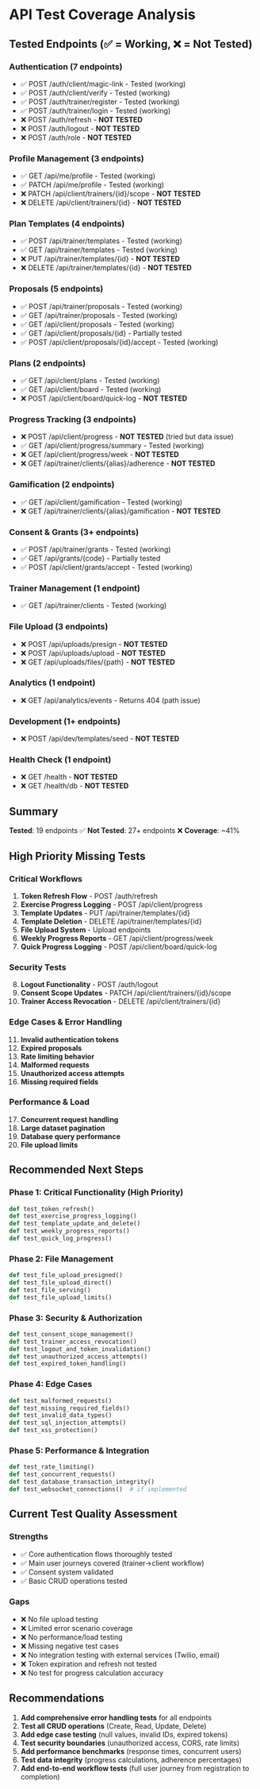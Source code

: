 # API Test Coverage Analysis

## Tested Endpoints (✅ = Working, ❌ = Not Tested)

### Authentication (7 endpoints)
- ✅ POST /auth/client/magic-link - Tested (working)
- ✅ POST /auth/client/verify - Tested (working)
- ✅ POST /auth/trainer/register - Tested (working)
- ✅ POST /auth/trainer/login - Tested (working)
- ❌ POST /auth/refresh - **NOT TESTED**
- ❌ POST /auth/logout - **NOT TESTED**
- ❌ POST /auth/role - **NOT TESTED**

### Profile Management (3 endpoints)
- ✅ GET /api/me/profile - Tested (working)
- ✅ PATCH /api/me/profile - Tested (working)
- ❌ PATCH /api/client/trainers/{id}/scope - **NOT TESTED**
- ❌ DELETE /api/client/trainers/{id} - **NOT TESTED**

### Plan Templates (4 endpoints)
- ✅ POST /api/trainer/templates - Tested (working)
- ✅ GET /api/trainer/templates - Tested (working)
- ❌ PUT /api/trainer/templates/{id} - **NOT TESTED**
- ❌ DELETE /api/trainer/templates/{id} - **NOT TESTED**

### Proposals (5 endpoints)
- ✅ POST /api/trainer/proposals - Tested (working)
- ✅ GET /api/trainer/proposals - Tested (working)
- ✅ GET /api/client/proposals - Tested (working)
- ✅ GET /api/client/proposals/{id} - Partially tested
- ✅ POST /api/client/proposals/{id}/accept - Tested (working)

### Plans (2 endpoints)
- ✅ GET /api/client/plans - Tested (working)
- ✅ GET /api/client/board - Tested (working)
- ❌ POST /api/client/board/quick-log - **NOT TESTED**

### Progress Tracking (3 endpoints)
- ❌ POST /api/client/progress - **NOT TESTED** (tried but data issue)
- ✅ GET /api/client/progress/summary - Tested (working)
- ❌ GET /api/client/progress/week - **NOT TESTED**
- ❌ GET /api/trainer/clients/{alias}/adherence - **NOT TESTED**

### Gamification (2 endpoints)
- ✅ GET /api/client/gamification - Tested (working)
- ❌ GET /api/trainer/clients/{alias}/gamification - **NOT TESTED**

### Consent & Grants (3+ endpoints)
- ✅ POST /api/trainer/grants - Tested (working)
- ✅ GET /api/grants/{code} - Partially tested
- ✅ POST /api/client/grants/accept - Tested (working)

### Trainer Management (1 endpoint)
- ✅ GET /api/trainer/clients - Tested (working)

### File Upload (3 endpoints)
- ❌ POST /api/uploads/presign - **NOT TESTED**
- ❌ POST /api/uploads/upload - **NOT TESTED**
- ❌ GET /api/uploads/files/{path} - **NOT TESTED**

### Analytics (1 endpoint)
- ❌ GET /api/analytics/events - Returns 404 (path issue)

### Development (1+ endpoints)
- ❌ POST /api/dev/templates/seed - **NOT TESTED**

### Health Check (1 endpoint)
- ❌ GET /health - **NOT TESTED**
- ❌ GET /health/db - **NOT TESTED**

## Summary

**Tested**: 19 endpoints ✅
**Not Tested**: 27+ endpoints ❌
**Coverage**: ~41%

## High Priority Missing Tests

### Critical Workflows
1. **Token Refresh Flow** - POST /auth/refresh
2. **Exercise Progress Logging** - POST /api/client/progress
3. **Template Updates** - PUT /api/trainer/templates/{id}
4. **Template Deletion** - DELETE /api/trainer/templates/{id}
5. **File Upload System** - Upload endpoints
6. **Weekly Progress Reports** - GET /api/client/progress/week
7. **Quick Progress Logging** - POST /api/client/board/quick-log

### Security Tests
8. **Logout Functionality** - POST /auth/logout
9. **Consent Scope Updates** - PATCH /api/client/trainers/{id}/scope
10. **Trainer Access Revocation** - DELETE /api/client/trainers/{id}

### Edge Cases & Error Handling
11. **Invalid authentication tokens**
12. **Expired proposals**
13. **Rate limiting behavior**
14. **Malformed requests**
15. **Unauthorized access attempts**
16. **Missing required fields**

### Performance & Load
17. **Concurrent request handling**
18. **Large dataset pagination**
19. **Database query performance**
20. **File upload limits**

## Recommended Next Steps

### Phase 1: Critical Functionality (High Priority)
```python
def test_token_refresh()
def test_exercise_progress_logging()
def test_template_update_and_delete()
def test_weekly_progress_reports()
def test_quick_log_progress()
```

### Phase 2: File Management
```python
def test_file_upload_presigned()
def test_file_upload_direct()
def test_file_serving()
def test_file_upload_limits()
```

### Phase 3: Security & Authorization
```python
def test_consent_scope_management()
def test_trainer_access_revocation()
def test_logout_and_token_invalidation()
def test_unauthorized_access_attempts()
def test_expired_token_handling()
```

### Phase 4: Edge Cases
```python
def test_malformed_requests()
def test_missing_required_fields()
def test_invalid_data_types()
def test_sql_injection_attempts()
def test_xss_protection()
```

### Phase 5: Performance & Integration
```python
def test_rate_limiting()
def test_concurrent_requests()
def test_database_transaction_integrity()
def test_websocket_connections()  # if implemented
```

## Current Test Quality Assessment

### Strengths
- ✅ Core authentication flows thoroughly tested
- ✅ Main user journeys covered (trainer→client workflow)
- ✅ Consent system validated
- ✅ Basic CRUD operations tested

### Gaps
- ❌ No file upload testing
- ❌ Limited error scenario coverage
- ❌ No performance/load testing
- ❌ Missing negative test cases
- ❌ No integration testing with external services (Twilio, email)
- ❌ Token expiration and refresh not tested
- ❌ No test for progress calculation accuracy

## Recommendations

1. **Add comprehensive error handling tests** for all endpoints
2. **Test all CRUD operations** (Create, Read, Update, Delete)
3. **Add edge case testing** (null values, invalid IDs, expired tokens)
4. **Test security boundaries** (unauthorized access, CORS, rate limits)
5. **Add performance benchmarks** (response times, concurrent users)
6. **Test data integrity** (progress calculations, adherence percentages)
7. **Add end-to-end workflow tests** (full user journey from registration to completion)

